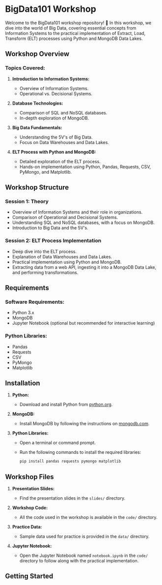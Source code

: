 # BigData101 Workshop

Welcome to the BigData101 workshop repository! 🚀 In this workshop, we dive into the world of Big Data, covering essential concepts from Information Systems to the practical implementation of Extract, Load, Transform (ELT) processes using Python and MongoDB Data Lakes.

## Workshop Overview

### Topics Covered:
1. **Introduction to Information Systems:**
   - Overview of Information Systems.
   - Operational vs. Decisional Systems.

2. **Database Technologies:**
   - Comparison of SQL and NoSQL databases.
   - In-depth exploration of MongoDB.

3. **Big Data Fundamentals:**
   - Understanding the 5V's of Big Data.
   - Focus on Data Warehouses and Data Lakes.

4. **ELT Process with Python and MongoDB:**
   - Detailed exploration of the ELT process.
   - Hands-on implementation using Python, Pandas, Requests, CSV, PyMongo, and Matplotlib.

## Workshop Structure

### Session 1: Theory
   - Overview of Information Systems and their role in organizations.
   - Comparison of Operational and Decisional Systems.
   - Understanding SQL and NoSQL databases, with a focus on MongoDB.
   - Introduction to Big Data and the 5V's.

### Session 2: ELT Process Implementation
   - Deep dive into the ELT process.
   - Explanation of Data Warehouses and Data Lakes.
   - Practical implementation using Python and MongoDB.
   - Extracting data from a web API, ingesting it into a MongoDB Data Lake, and performing transformations.

## Requirements

### Software Requirements:
   - Python 3.x
   - MongoDB
   - Jupyter Notebook (optional but recommended for interactive learning)

### Python Libraries:
   - Pandas
   - Requests
   - CSV
   - PyMongo
   - Matplotlib

## Installation

1. **Python:**
   - Download and install Python from [python.org](https://www.python.org/downloads/).

2. **MongoDB:**
   - Install MongoDB by following the instructions on [mongodb.com](https://docs.mongodb.com/manual/installation/).

3. **Python Libraries:**
   - Open a terminal or command prompt.
   - Run the following commands to install the required libraries:

     ```bash
     pip install pandas requests pymongo matplotlib
     ```

## Workshop Files

1. **Presentation Slides:**
   - Find the presentation slides in the `slides/` directory.

2. **Workshop Code:**
   - All the code used in the workshop is available in the `code/` directory.

3. **Practice Data:**
   - Sample data used for practice is provided in the `data/` directory.

4. **Jupyter Notebook:**
   - Open the Jupyter Notebook named `notebook.ipynb` in the `code/` directory to follow along with the practical implementation.

## Getting Started